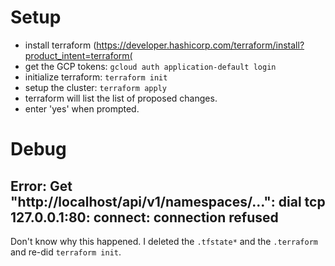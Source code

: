 # Setup

- install terraform (https://developer.hashicorp.com/terraform/install?product_intent=terraform(
- get the GCP tokens: `gcloud auth application-default login`
- initialize terraform: `terraform init`
- setup the cluster: `terraform apply`
- terraform will list the list of proposed changes.
- enter 'yes' when prompted.

# Debug

## Error: Get "http://localhost/api/v1/namespaces/...": dial tcp 127.0.0.1:80: connect: connection refused

Don't know why this happened. I deleted the `.tfstate*` and the `.terraform` and re-did `terraform init`.
